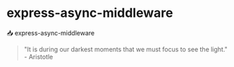 # express-async-middleware

📥 express-async-middleware


<!-- INSPIRATIONAL_QUOTE_START -->
> "It is during our darkest moments that we must focus to see the light." - Aristotle
<!-- INSPIRATIONAL_QUOTE_END -->
